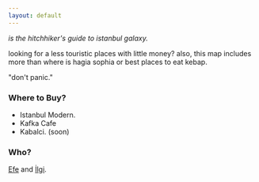 ```yaml
---
layout: default
---
```


*is the hitchhiker's guide to istanbul galaxy.*

looking for a less touristic places with little money? also, this map includes more than where is hagia sophia or best places to eat kebap.

"don't panic."

### Where to Buy?

* Istanbul Modern.
* Kafka Cafe
* Kabalci. (soon)


### Who?

[Efe](http://twitter.com/efeoge) and [İlgi](http://twitter.com/ilgidonmez).
